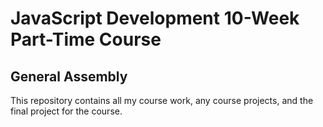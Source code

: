 # JavaScript Development 10-Week Part-Time Course

## General Assembly

This repository contains all my course work, any course projects, and the final project
for the course.
